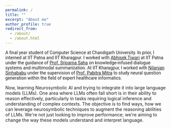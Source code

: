 ```yaml
---
permalink: /
title: ""
excerpt: "About me"
author_profile: true
redirect_from: 
  - /about/
  - /about.html
---
```


<span style="font-family: 'Roboto', sans-serif;">A final year student of Computer Science at Chandigarh University. In prior, I interned at IIT Patna and IIT Kharagpur. I worked with [Abhisek Tiwari](https://abhisektiwari.github.io/) at IIT Patna under the guidance of [Prof. Sriparna Saha](https://www.iitp.ac.in/~sriparna/) on knowledge-infused dialogue systems and multimodal summarization. At IIT Kharagpur, I worked with [Nilanjan Sinhababu](https://www.linkedin.com/in/nilanjansb/?originalSubdomain=in) under the supervision of [Prof. Pabitra Mitra](https://cse.iitkgp.ac.in/~pabitra/) to study neural question generation within the field of expert healthcare informatics.


Now, learning Neurosymbolic AI and trying to integrate it into large language models (LLMs). One area where LLMs often fall short is in their ability to reason effectively, particularly in tasks requiring logical inference and understanding of complex contexts. The objective is to find ways, how we can leverage neurosymbolic techniques to augment the reasoning abilities of LLMs. We're not just looking to improve performance; we're aiming to change the way these models understand and interpret language.


